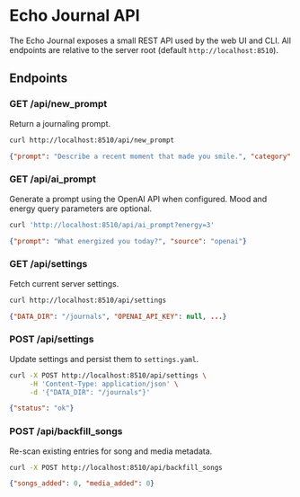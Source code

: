 # Echo Journal API

The Echo Journal exposes a small REST API used by the web UI and CLI. All endpoints are relative to the server root (default `http://localhost:8510`).

## Endpoints

### GET /api/new_prompt
Return a journaling prompt.

```bash
curl http://localhost:8510/api/new_prompt
```

```json
{"prompt": "Describe a recent moment that made you smile.", "category": "Gratitude"}
```

### GET /api/ai_prompt
Generate a prompt using the OpenAI API when configured. Mood and energy query parameters are optional.

```bash
curl 'http://localhost:8510/api/ai_prompt?energy=3'
```

```json
{"prompt": "What energized you today?", "source": "openai"}
```

### GET /api/settings
Fetch current server settings.

```bash
curl http://localhost:8510/api/settings
```

```json
{"DATA_DIR": "/journals", "OPENAI_API_KEY": null, ...}
```

### POST /api/settings
Update settings and persist them to `settings.yaml`.

```bash
curl -X POST http://localhost:8510/api/settings \
     -H 'Content-Type: application/json' \
     -d '{"DATA_DIR": "/journals"}'
```

```json
{"status": "ok"}
```

### POST /api/backfill_songs
Re-scan existing entries for song and media metadata.

```bash
curl -X POST http://localhost:8510/api/backfill_songs
```

```json
{"songs_added": 0, "media_added": 0}
```

